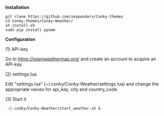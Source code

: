 
<b>Installation</b>
```
git clone https://github.com/xexpanderx/Conky-themes
cd Conky-themes/Conky-Weather/
sh install.sh
sudo pip install pyowm
```

<b>Configuration</b>

(1) API-key

Go to https://openweathermap.org/ and create an account to acquire an API-key.

(2) settings.lua

Edit "settings.lua" (~/.conky/Conky-Weather/settings.lua) and change the appropriate values for api_key, city and country_code.

(3) Start it

```
 ~/.conky/Conky-Weather/start_weather.sh &
```

